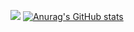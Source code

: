 ![](https://komarev.com/ghpvc/?username=CrispCrow&color=red&flat=flat-square)
[![Anurag's GitHub stats](https://github-readme-stats.vercel.app/api?username=CrispCrow&count_private=true&theme=onedark)](https://github.com/anuraghazra/github-readme-stats)
